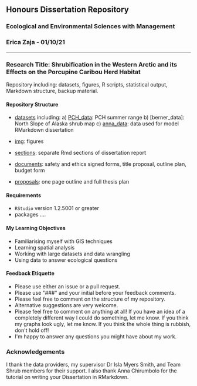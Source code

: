 ## Honours Dissertation Repository 
### Ecological and Environmental Sciences with Management 
### Erica Zaja - 01/10/21
*******

### Research Title: Shrubification in the Western Arctic and its Effects on the Porcupine Caribou Herd Habitat

Repository including: datasets, figures, R scripts, statistical output, Markdown structure, backup material. 

#### Repository Structure
- [datasets](https://github.com/ericazaja/dissertation/tree/main/datasets) including:
a) [PCH_data](https://github.com/ericazaja/dissertation/tree/main/datasets/PCH_data): PCH summer range 
b) [berner_data]: North Slope of Alaska shrub map 
c) [anna_data](https://github.com/ericazaja/dissertation/tree/main/datasets/anna_data): data used for model RMarkdown dissertation

- [img](https://github.com/ericazaja/dissertation/tree/main/img): figures 
- [sections](https://github.com/ericazaja/dissertation/tree/main/sections): separate Rmd sections of dissertation report
- [documents](https://github.com/ericazaja/dissertation/tree/main/documents): safety and ethics signed forms, title proposal, outline plan, budget form
- [proposals](https://github.com/ericazaja/dissertation/tree/main/proposals): one page outline and full thesis plan

#### Requirements
- `RStudio` version 1.2.5001 or greater
- packages ....

#### My Learning Objectives
- Familiarising myself with GIS techniques
- Learning spatial analysis
- Working with large datasets and data wrangling
- Using data to answer ecological questions


#### Feedback Etiquette

- Please use either an issue or a pull request.
- Please use "###" and your initial before your feedback comments.
- Please feel free to comment on the structure of my repository.
- Alternative suggestions are very welcome.
- Please feel free to comment on anything at all! If you have an idea of a completely different way I could do something, let me know. If you think my graphs look ugly, let me know. If you think the whole thing is rubbish, don't hold off!
- I'm happy to answer any questions you might have about my work.

### Acknowledgements
I thank the data providers, my supervisor Dr Isla Myers Smith, and Team Shrub members for their support. I also thank Anna Chirumbolo for the tutorial on writing your Dissertation in RMarkdown. 

